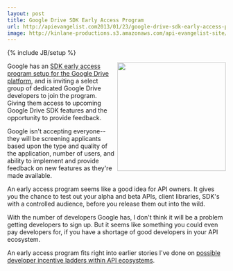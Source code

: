 ```yaml
---
layout: post
title: Google Drive SDK Early Access Program
url: http://apievangelist.com2013/01/23/google-drive-sdk-early-access-program/
image: http://kinlane-productions.s3.amazonaws.com/api-evangelist-site/blog/Google-Drive-SDK-Early-Access-Program.png
---
```

{% include JB/setup %}
<p>
     <a href="https://developers.google.com/drive/earlyaccess" target="_blank"><img src="https://s3.amazonaws.com/kinlane-productions/google/Google-Drive-SDK-Early-Access-Program.png"  width="250" align="right" /></a>
</p>
<p>
     Google has an <a href="http://googleappsdeveloper.blogspot.com/2013/01/join-google-drive-sdk-early-access.html?utm_source=feedburner&amp;utm_medium=feed&amp;utm_campaign=Feed%3A+GoogleAppsDeveloperBlog+%28Google+Apps+Developer+Blog%29">SDK early access program setup for the Google Drive platform</a>, and is inviting a select group of dedicated Google Drive developers to join the program. Giving them access to upcoming Google Drive SDK features and the opportunity to provide feedback.
</p>
<p>
     Google isn't accepting everyone--they will be screening applicants based upon the type and quality of the application, number of users, and ability to implement and provide feedback on new features as they're made available.
</p>
<p>
     An early access program seems like a good idea for API owners. It gives you the chance to test out your alpha and beta APIs, client libraries, SDK's with a controlled audience, before you release them out into the wild.
</p>
<p>
     With the number of developers Google has, I don't think it will be a problem getting developers to sign up. But it seems like something you could even pay developers for, if you have a shortage of good developers in your API ecosystem.
</p>
<p>
     An early access program fits right into earlier stories I've done on <a title="possible developer incentive ladders within API ecosystems" href="http://apievangelist.com/2011/10/24/incentivize-your-api-developers-to-contribute-with-lower-pricing/index.php">possible developer incentive ladders within API ecosystems</a>.
</p>
